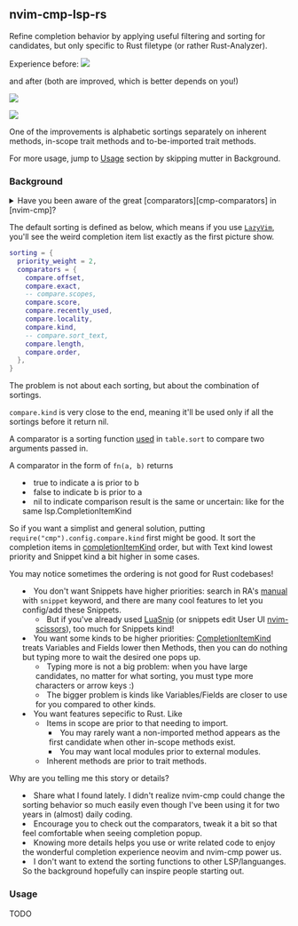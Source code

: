 ## nvim-cmp-lsp-rs

Refine completion behavior by applying useful filtering and sorting for candidates,
but only specific to Rust filetype (or rather Rust-Analyzer).


Experience before:
[![](https://github.com/zjp-CN/nvim-cmp-lsp-rs/assets/25300418/e3b00e5e-7aa2-4a46-8704-7351f24d7ded)][#1]

[#1]: https://github.com/zjp-CN/nvim-cmp-lsp-rs/issues/1

and after (both are improved, which is better depends on you!)

![](https://github.com/zjp-CN/nvim-cmp-lsp-rs/assets/25300418/f69d8ec9-8611-4a0a-a4ef-b0e8f38ac8c1)

![](https://github.com/zjp-CN/nvim-cmp-lsp-rs/assets/25300418/83bda386-a5e8-4040-ae7f-56cd9501da4f)

One of the improvements is alphabetic sortings separately on inherent methods,
in-scope trait methods and to-be-imported trait methods.

For more usage, jump to [Usage](#usage) section by skipping mutter in Background.

### Background

<details>

<summary> Have you been aware of the great [comparators][cmp-comparators] in [nvim-cmp]? <summary>

[nvim-cmp]: https://github.com/hrsh7th/nvim-cmp/tree/main
[cmp-comparators]: https://github.com/hrsh7th/nvim-cmp/blob/97dc716fc914c46577a4f254035ebef1aa72558a/lua/cmp/config/compare.lua

The default sorting is defined as below, which means if you use [`LazyVim`], you'll see the
weird completion item list exactly as the first picture show.

[`LazyVim`]: https://www.lazyvim.org/

```lua
sorting = {
  priority_weight = 2,
  comparators = {
    compare.offset,
    compare.exact,
    -- compare.scopes,
    compare.score,
    compare.recently_used,
    compare.locality,
    compare.kind,
    -- compare.sort_text,
    compare.length,
    compare.order,
  },
}
```

The problem is not about each sorting, but about the combination of sortings.

`compare.kind` is very close to the end, meaning it'll be used only if all the sortings 
before it return nil.

A comparator is a sorting function [used] in `table.sort` to compare two arguments passed in.

A comparator in the form of `fn(a, b)` returns
* true to indicate a is prior to b 
* false to indicate b is prior to a 
* nil to indicate comparison result is the same or uncertain: like for the same lsp.CompletionItemKind

[used]: https://github.com/hrsh7th/nvim-cmp/blob/97dc716fc914c46577a4f254035ebef1aa72558a/lua/cmp/view.lua#L64

So if you want a simplist and general solution, putting `require("cmp").config.compare.kind` first might be good.
It sort the completion items in [completionItemKind] order, but with Text kind lowest priority and Snippet kind 
a bit higher in some cases. 

[completionItemKind]: https://microsoft.github.io/language-server-protocol/specifications/lsp/3.17/specification/#completionItemKind

You may notice sometimes the ordering is not good for Rust codebases!
* You don't want Snippets have higher priorities: search in RA's [manual] with `snippet` keyword, and there are 
  many cool features to let you config/add these Snippets.
  * But if you've already used [LuaSnip] (or snippets edit User UI [nvim-scissors]), too much for Snippets kind!
* You want some kinds to be higher priorities: [CompletionItemKind] treats Variables and Fields lower then Methods, 
  then you can do nothing but typing more to wait the desired one pops up.
  * Typing more is not a big problem: when you have large candidates, no matter for what sorting, you must type more 
    characters or arrow keys :)
  * The bigger problem is kinds like Variables/Fields are closer to use for you compared to other kinds.
* You want features sepecific to Rust. Like
  * Items in scope are prior to that needing to import.
    * You may rarely want a non-imported method appears as the first candidate when other in-scope methods exist.
    * You may want local modules prior to external modules.
  * Inherent methods are prior to trait methods.

[manual]: https://rust-analyzer.github.io/manual.html
[LuaSnip]: https://github.com/L3MON4D3/LuaSnip
[nvim-scissors]: https://github.com/chrisgrieser/nvim-scissors

Why are you telling me this story or details?
* Share what I found lately. I didn't realize nvim-cmp could change the sorting behavior so much easily
  even though I've been using it for two years in (almost) daily coding.
* Encourage you to check out the comparators, tweak it a bit so that feel comfortable when seeing completion popup.
* Knowing more details helps you use or write related code to enjoy the wonderful completion experience
  neovim and nvim-cmp power us.
* I don't want to extend the sorting functions to other LSP/languanges. So the background hopefully can
  inspire people starting out.

</summary>

### Usage

TODO
